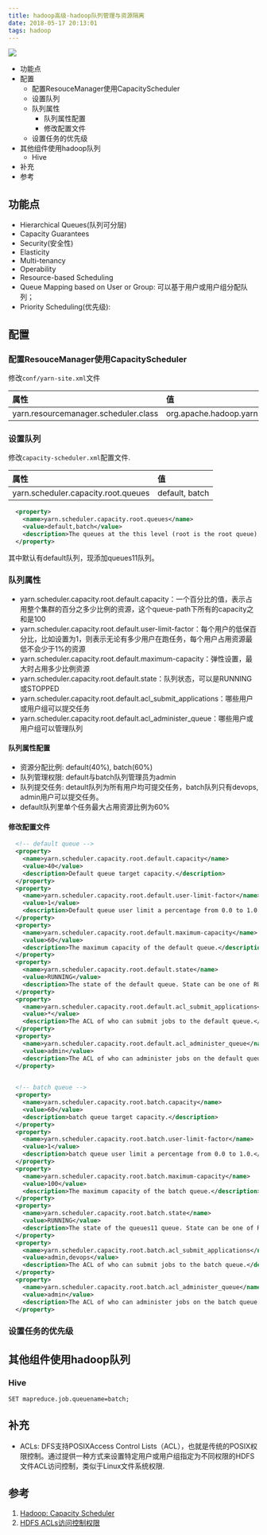 ```yaml
---
title: hadoop高级-hadoop队列管理与资源隔离
date: 2018-05-17 20:13:01
tags: hadoop
---
```


![](http://cleland.oss-cn-beijing.aliyuncs.com/blog/img/Hive-hive使用压缩/hive-hive使用压缩1.jpg)

<!-- more -->

<!-- MarkdownTOC -->

- 功能点
- 配置
  - 配置ResouceManager使用CapacityScheduler
  - 设置队列
  - 队列属性
    - 队列属性配置
    - 修改配置文件
  - 设置任务的优先级
- 其他组件使用hadoop队列
  - Hive
- 补充
- 参考

<!-- /MarkdownTOC -->


## 功能点
- Hierarchical Queues(队列可分层)
- Capacity Guarantees
- Security(安全性)
- Elasticity
- Multi-tenancy
- Operability
- Resource-based Scheduling
- Queue Mapping based on User or Group: 可以基于用户或用户组分配队列；
- Priority Scheduling(优先级): 

## 配置
### 配置ResouceManager使用CapacityScheduler
修改`conf/yarn-site.xml`文件

|属性|值|
|:--|:--|
|yarn.resourcemanager.scheduler.class|org.apache.hadoop.yarn.server.resourcemanager.scheduler.capacity.CapacityScheduler| 

### 设置队列
修改`capacity-scheduler.xml`配置文件.

|属性|值|
|:--|:--|
|yarn.scheduler.capacity.root.queues|default, batch | 

``` xml
  <property>
    <name>yarn.scheduler.capacity.root.queues</name>
    <value>default,batch</value>
    <description>The queues at the this level (root is the root queue).</description>
  </property>
```

 其中默认有default队列，现添加queues11队列。

### 队列属性
- yarn.scheduler.capacity.root.default.capacity：一个百分比的值，表示占用整个集群的百分之多少比例的资源，这个queue-path下所有的capacity之和是100
- yarn.scheduler.capacity.root.default.user-limit-factor：每个用户的低保百分比，比如设置为1，则表示无论有多少用户在跑任务，每个用户占用资源最低不会少于1%的资源
- yarn.scheduler.capacity.root.default.maximum-capacity：弹性设置，最大时占用多少比例资源
- yarn.scheduler.capacity.root.default.state：队列状态，可以是RUNNING或STOPPED
- yarn.scheduler.capacity.root.default.acl_submit_applications：哪些用户或用户组可以提交任务
- yarn.scheduler.capacity.root.default.acl_administer_queue：哪些用户或用户组可以管理队列

#### 队列属性配置
- 资源分配比例: default(40%), batch(60%)
- 队列管理权限: default与batch队列管理员为admin
- 队列提交任务: detault队列为所有用户均可提交任务，batch队列只有devops, admin用户可以提交任务。 
- default队列里单个任务最大占用资源比例为60%

#### 修改配置文件

``` xml
  <!-- default queue -->
  <property>
    <name>yarn.scheduler.capacity.root.default.capacity</name>
    <value>40</value>
    <description>Default queue target capacity.</description>
  </property>
  <property>
    <name>yarn.scheduler.capacity.root.default.user-limit-factor</name>
    <value>1</value>
    <description>Default queue user limit a percentage from 0.0 to 1.0.</description>
  </property>
  <property>
    <name>yarn.scheduler.capacity.root.default.maximum-capacity</name>
    <value>60</value>
    <description>The maximum capacity of the default queue.</description>
  </property>
  <property>
    <name>yarn.scheduler.capacity.root.default.state</name>
    <value>RUNNING</value>
    <description>The state of the default queue. State can be one of RUNNING or STOPPED.</description>
  </property>
  <property>
    <name>yarn.scheduler.capacity.root.default.acl_submit_applications</name>
    <value>*</value>
    <description>The ACL of who can submit jobs to the default queue.</description>
  </property>
  <property>
    <name>yarn.scheduler.capacity.root.default.acl_administer_queue</name>
    <value>admin</value>
    <description>The ACL of who can administer jobs on the default queue.</description>
  </property>
  

  <!-- batch queue -->
  <property>
    <name>yarn.scheduler.capacity.root.batch.capacity</name>
    <value>60</value>
    <description>batch queue target capacity.</description>
  </property>
  <property>
    <name>yarn.scheduler.capacity.root.batch.user-limit-factor</name>
    <value>1</value>
    <description>batch queue user limit a percentage from 0.0 to 1.0.</description>
  </property>
  <property>
    <name>yarn.scheduler.capacity.root.batch.maximum-capacity</name>
    <value>100</value>
    <description>The maximum capacity of the batch queue.</description>
  </property>
  <property>
    <name>yarn.scheduler.capacity.root.batch.state</name>
    <value>RUNNING</value>
    <description>The state of the queues11 queue. State can be one of RUNNING or STOPPED.</description>
  </property>
  <property>
    <name>yarn.scheduler.capacity.root.batch.acl_submit_applications</name>
    <value>admin,devops</value>
    <description>The ACL of who can submit jobs to the batch queue.</description>
  </property>
  <property>
    <name>yarn.scheduler.capacity.root.batch.acl_administer_queue</name>
    <value>admin</value>
    <description>The ACL of who can administer jobs on the batch queue.</description>
  </property>
```

### 设置任务的优先级

## 其他组件使用hadoop队列
### Hive
```
SET mapreduce.job.queuename=batch;
```

## 补充
- ACLs: DFS支持POSIXAccess Control Lists（ACL），也就是传统的POSIX权限控制。通过提供一种方式来设置特定用户或用户组指定为不同权限的HDFS文件ACL访问控制，类似于Linux文件系统权限.


## 参考
1. [Hadoop: Capacity Scheduler](https://hadoop.apache.org/docs/stable/hadoop-yarn/hadoop-yarn-site/CapacityScheduler.html)
2. [HDFS ACLs访问控制权限](https://blog.csdn.net/kimsungho/article/details/51418015)